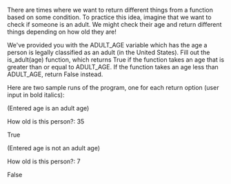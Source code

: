 There are times where we want to return different things from a function based on some condition. To practice this idea, imagine that we want to check if someone is an adult. We might check their age and return different things depending on how old they are!

We've provided you with the ADULT_AGE variable which has the age a person is legally classified as an adult (in the United States). Fill out the is_adult(age) function, which returns True if the function takes an age that is greater than or equal to ADULT_AGE. If the function takes an age less than ADULT_AGE, return False instead.

Here are two sample runs of the program, one for each return option (user input in bold italics):

(Entered age is an adult age)

How old is this person?: 35

True

(Entered age is not an adult age)

How old is this person?: 7

False